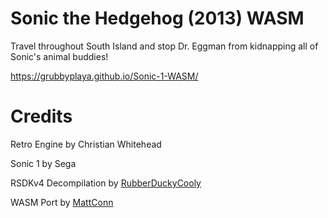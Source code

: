 # Sonic the Hedgehog (2013) WASM

Travel throughout South Island and stop Dr. Eggman from kidnapping all of Sonic's animal buddies!

https://grubbyplaya.github.io/Sonic-1-WASM/

# Credits

Retro Engine by Christian Whitehead

Sonic 1 by Sega

RSDKv4 Decompilation by [RubberDuckyCooly](https://github.com/Rubberduckycooly)

WASM Port by [MattConn](https://github.com/mattConn)

